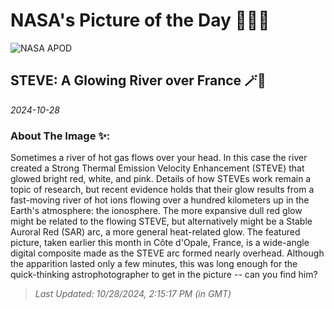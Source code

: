 
# NASA's Picture of the Day 🧑‍🚀💫

  ![NASA APOD](https://apod.nasa.gov/apod/image/2410/SteveFrance_leroux_2160.jpg)
  
  ## STEVE: A Glowing River over France 🪄🌌
  
  _2024-10-28_
  
  ### About The Image ✨: 
  
  Sometimes a river of hot gas flows over your head. In this case the river created a Strong Thermal Emission Velocity Enhancement (STEVE) that glowed bright red, white, and pink. Details of how STEVEs work remain a topic of research, but recent evidence holds that their glow results from a fast-moving river of hot ions flowing over a hundred kilometers up in the Earth's atmosphere: the ionosphere. The more expansive dull red glow might be related to the flowing STEVE, but alternatively might be a Stable Auroral Red (SAR) arc, a more general heat-related glow. The featured picture, taken earlier this month in Côte d'Opale, France, is a wide-angle digital composite made as the STEVE arc formed nearly overhead.  Although the apparition lasted only a few minutes, this was long enough for the quick-thinking astrophotographer to get in the picture -- can you find him?
  
  
  
  > _Last Updated: 10/28/2024, 2:15:17 PM (in GMT)_
  